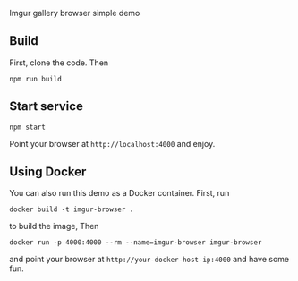 Imgur gallery browser simple demo

## Build

First, clone the code. Then

~~~
npm run build
~~~

## Start service

~~~
npm start
~~~

Point your browser at `http://localhost:4000` and enjoy.

## Using Docker

You can also run this demo as a Docker container. First, run

~~~
docker build -t imgur-browser .
~~~

to build the image, Then

~~~
docker run -p 4000:4000 --rm --name=imgur-browser imgur-browser
~~~

and point your browser at `http://your-docker-host-ip:4000` and have some fun.

